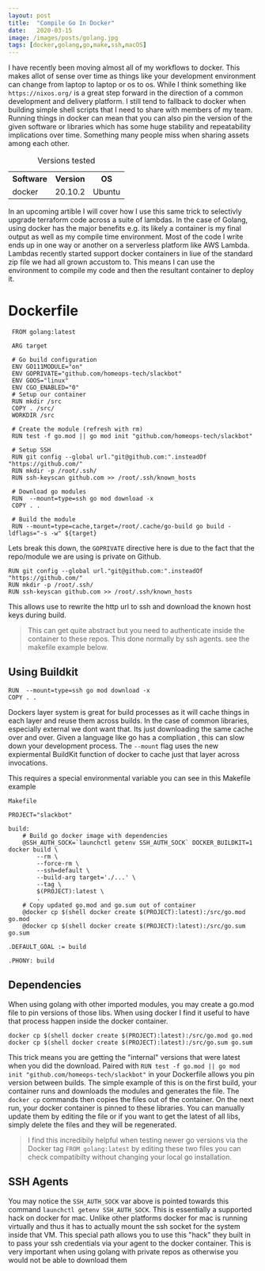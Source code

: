 ```yaml
---
layout: post
title:  "Compile Go In Docker"
date:   2020-03-15
image: /images/posts/golang.jpg
tags: [docker,golang,go,make,ssh,macOS]
---
```


I have recently been moving almost all of my workflows to docker. This makes allot of sense over time as things like your development environment can change from laptop to laptop or os to os. While I think something like `https://nixos.org/` is a great step forward in the direction of a common development and delivery platform. I still tend to fallback to docker when building simple shell scripts that I need to share with members of my team. Running things in docker can mean that you can also
pin the version of the  given software or libraries which has some huge stability and repeatability implications over time. Something many people miss when sharing assets among each other.


<!--more-->


<table>
    <caption>Versions tested</caption>
    <tbody>
        <tr>
            <th>Software</th>
            <th>Version</th>
            <th>OS</th>
        </tr>
        <tr>
            <td>docker</td>
            <td>20.10.2</td>
            <td>Ubuntu</td>
        </tr>
    </tbody>
</table>

In an upcoming artible I will cover how I use this same trick to selectivly upgrade terraform code across a suite of lambdas. In the case of Golang, using docker has the major benefits e.g. its likely a container is my final output as well as my compile time environment. Most of the code I write ends up in one way or another on a serverless platform like AWS Lambda. Lambdas recently started support docker containers in liue of the standard zip file we had all grown accustom to. This means I can use the
environment to compile my code and then the resultant container to deploy it.


# Dockerfile

```docker
 FROM golang:latest
 
 ARG target
 
 # Go build configuration
 ENV GO111MODULE="on"
 ENV GOPRIVATE="github.com/homeops-tech/slackbot"
 ENV GOOS="linux"
 ENV CGO_ENABLED="0"
 # Setup our container
 RUN mkdir /src
 COPY . /src/
 WORKDIR /src
 
 # Create the module (refresh with rm)
 RUN test -f go.mod || go mod init "github.com/homeops-tech/slackbot"
 
 # Setup SSH
 RUN git config --global url."git@github.com:".insteadOf "https://github.com/"
 RUN mkdir -p /root/.ssh/
 RUN ssh-keyscan github.com >> /root/.ssh/known_hosts
 
 # Download go modules
 RUN  --mount=type=ssh go mod download -x
 COPY . .
 
 # Build the module
 RUN --mount=type=cache,target=/root/.cache/go-build go build -ldflags="-s -w" ${target}
```

Lets break this down, the `GOPRIVATE` directive here is due to the fact that the repo/module we are using is private on Github.

```shell
RUN git config --global url."git@github.com:".insteadOf "https://github.com/"
RUN mkdir -p /root/.ssh/
RUN ssh-keyscan github.com >> /root/.ssh/known_hosts
```

This allows use to rewrite the http url to ssh and download the known host keys during build.

> This can get quite abstract but you need to authenticate inside the container to these repos. This done normally by ssh agents. see the makefile example below.

## Using Buildkit

```shell
RUN  --mount=type=ssh go mod download -x
COPY . .
```

Dockers layer system is great for build processes as it will cache things in each layer and reuse them across builds. In the case of common libraries, especially external we dont want that. Its just downloading the same cache over and over. Given a language like go has a compliation , this can slow down your development process. The `--mount` flag uses the new expiermental BuildKit function of docker to cache just that layer across invocations.

This requires a special environmental variable you can see in this Makefile example

  
`Makefile`



```make
PROJECT="slackbot"

build:
    # Build go docker image with dependencies 
    @SSH_AUTH_SOCK=`launchctl getenv SSH_AUTH_SOCK` DOCKER_BUILDKIT=1 docker build \
        --rm \
        --force-rm \
        --ssh=default \
        --build-arg target='./...' \
        --tag \
        $(PROJECT):latest \
        .
    # Copy updated go.mod and go.sum out of container
    @docker cp $(shell docker create $(PROJECT):latest):/src/go.mod go.mod
    @docker cp $(shell docker create $(PROJECT):latest):/src/go.sum go.sum

.DEFAULT_GOAL := build

.PHONY: build
```

## Dependencies

When using golang with other imported modules, you may create a go.mod file to pin versions of those libs. When using docker I find it useful to have that process happen inside the docker container. 

```shell
docker cp $(shell docker create $(PROJECT):latest):/src/go.mod go.mod
docker cp $(shell docker create $(PROJECT):latest):/src/go.sum go.sum
```

This trick means you are getting the "internal" versions that were latest when you did the download. Paired with `RUN test -f go.mod || go mod init "github.com/homeops-tech/slackbot"` in your Dockerfile allows you pin version between builds. The simple example of this is on the first build, your container runs and downloads the modules and generates the file. The `docker cp` commands then copies the files out of the container. On the next run, your docker container is pinned to these libraries. You can manually update them by editing the file or if you want to get the latest of all libs, simply delete the files and they will be regenerated.


> I find this incredibily helpful when testing newer go versions via the Docker tag `FROM golang:latest` by editing these two files you can check compatibilty without changing your local go installation.


## SSH Agents

You may notice the `SSH_AUTH_SOCK` var above is pointed towards this command `launchctl getenv SSH_AUTH_SOCK`. This is essentially a supported hack on docker for mac. Unlike other platforms docker for mac is running virtually and thus it has to actually mount the ssh socket for the system inside that VM. This special path allows you to use this "hack" they built in to pass your ssh credentials via your agent to the docker container. This is very important when using golang with private repos as otherwise you would not be able to download them
